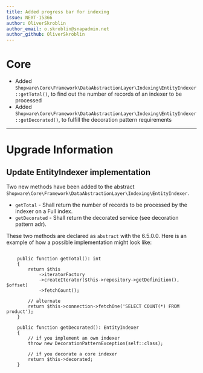 ```yaml
---
title: Added progress bar for indexing
issue: NEXT-15366
author: OliverSkroblin
author_email: o.skroblin@snapadmin.net 
author_github: OliverSkroblin
---
```

# Core
* Added `Shopware\Core\Framework\DataAbstractionLayer\Indexing\EntityIndexer::getTotal()`, to find out the number of records of an indexer to be processed
* Added `Shopware\Core\Framework\DataAbstractionLayer\Indexing\EntityIndexer::getDecorated()`, to fulfill the decoration pattern requirements 
___
# Upgrade Information
## Update EntityIndexer implementation
Two new methods have been added to the abstract `Shopware\Core\Framework\DataAbstractionLayer\Indexing\EntityIndexer`.
* `getTotal` - Shall return the number of records to be processed by the indexer on a Full index.
* `getDecorated` - Shall return the decorated service (see decoration pattern adr).

These two methods are declared as `abstract` with the 6.5.0.0. Here is an example of how a possible implementation might look like:
```

    public function getTotal(): int
    {
        return $this
            ->iteratorFactory
            ->createIterator($this->repository->getDefinition(), $offset)
            ->fetchCount();
        
        // alternate    
        return $this->connection->fetchOne('SELECT COUNT(*) FROM product');
    }

    public function getDecorated(): EntityIndexer
    {
        // if you implement an own indexer
        throw new DecorationPatternException(self::class);
        
        // if you decorate a core indexer
        return $this->decorated;
    }

```
